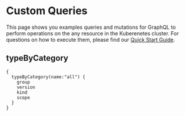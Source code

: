 # Custom Queries

This page shows you examples queries and mutations for GraphQL to perform operations on the any resource in the Kuberenetes cluster. 
For questions on how to execute them, please find our [Quick Start Guide](./quickstart.md).

## typeByCategory

```shell
{
  typeByCategory(name:"all") {
    group
    version
    kind
    scope
  }
}
```
